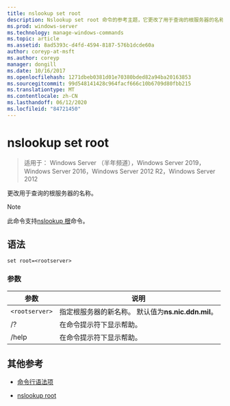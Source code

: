 ```yaml
---
title: nslookup set root
description: Nslookup set root 命令的参考主题，它更改了用于查询的根服务器的名称。
ms.prod: windows-server
ms.technology: manage-windows-commands
ms.topic: article
ms.assetid: 8ad5393c-d4fd-4594-8187-576b1dcde60a
author: coreyp-at-msft
ms.author: coreyp
manager: dongill
ms.date: 10/16/2017
ms.openlocfilehash: 1271dbeb0381d01e70380bded82a94ba20163853
ms.sourcegitcommit: 99d548141428c964facf666c10b6709d80fbb215
ms.translationtype: MT
ms.contentlocale: zh-CN
ms.lasthandoff: 06/12/2020
ms.locfileid: "84721450"
---
```

# <a name="nslookup-set-root"></a>nslookup set root

> 适用于： Windows Server （半年频道），Windows Server 2019，Windows Server 2016，Windows Server 2012 R2，Windows Server 2012

更改用于查询的根服务器的名称。

> [!NOTE]
> 此命令支持[nslookup 根](nslookup-root.md)命令。

## <a name="syntax"></a>语法

```
set root=<rootserver>
```

### <a name="parameters"></a>参数

| 参数 | 说明 |
| ---------- | ---------- |
| `<rootserver>` | 指定根服务器的新名称。 默认值为**ns.nic.ddn.mil**。 |
| /? | 在命令提示符下显示帮助。 |
| /help | 在命令提示符下显示帮助。 |

## <a name="additional-references"></a>其他参考

- [命令行语法项](command-line-syntax-key.md)

- [nslookup root](nslookup-root.md)
